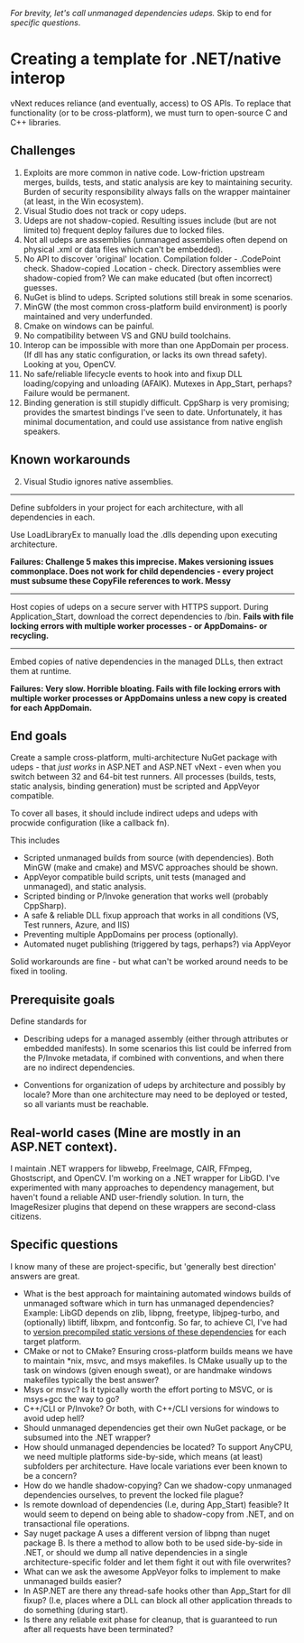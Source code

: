
*For brevity, let's call unmanaged dependencies udeps.* Skip to end for *specific questions*. 

# Creating a template for .NET/native interop

vNext reduces reliance (and eventually, access) to OS APIs. To replace that functionality (or to be cross-platform), we must turn to open-source C and C++ libraries.

## Challenges

1. Exploits are more common in native code. Low-friction upstream merges, builds, tests, and static analysis are key to maintaining security. Burden of security responsibility always falls on the wrapper maintainer (at least, in the Win ecosystem).
2. Visual Studio does not track or copy udeps.
3. Udeps are not shadow-copied. Resulting issues include (but are not limited to) frequent deploy failures due to locked files.
4. Not all udeps are assemblies (unmanaged assemblies often depend on physical .xml or data files which can't be embedded).
5. No API to discover 'original' location. Compilation folder - .CodePoint check. Shadow-copied .Location - check. Directory assemblies were shadow-copied from? We can make educated (but often incorrect) guesses. 
6. NuGet is blind to udeps. Scripted solutions still break in some scenarios.
7. MinGW (the most common cross-platform build environment) is poorly maintained and very underfunded. 
8. Cmake on windows can be painful.
9. No compatibility between VS and GNU build toolchains. 
10. Interop can be impossible with more than one AppDomain per process. (If dll has any static configuration, or lacks its own thread safety). Looking at you, OpenCV.
11. No safe/reliable lifecycle events to hook into and fixup DLL loading/copying and unloading (AFAIK). Mutexes in App_Start, perhaps? Failure would be permanent.
12. Binding generation is still stupidly difficult. CppSharp is very promising; provides the smartest bindings I've seen to date. Unfortunately, it has minimal documentation, and could use assistance from native english speakers.


## Known workarounds

2) Visual Studio ignores native assemblies.

---

Define subfolders in your project for each architecture, with all dependencies in each.

Use LoadLibraryEx to manually load the .dlls depending upon executing architecture. 

**Failures: Challenge 5 makes this imprecise. Makes versioning issues commonplace. Does not work for child dependencies - every project must subsume these CopyFile references to work. Messy**

---

Host copies of udeps on a secure server with HTTPS support. During Application_Start, download the correct dependencies to /bin. **Fails with file locking errors with multiple worker processes - or AppDomains- or recycling.**

---

Embed copies of native dependencies in the managed DLLs, then extract them at runtime. 

**Failures: Very slow. Horrible bloating. Fails with file locking errors with multiple worker processes or AppDomains unless a new copy is created for each AppDomain.**


## End goals

Create a sample cross-platform, multi-architecture NuGet package with udeps - that *just works* in ASP.NET and ASP.NET vNext - even when you switch between 32 and 64-bit test runners. All processes (builds, tests, static analysis, binding generation) must be scripted and AppVeyor compatible.

To cover all bases, it should include indirect udeps and udeps with procwide configuration (like a callback fn).

This includes

* Scripted unmanaged builds from source (with dependencies). Both MinGW (make and cmake) and MSVC approaches should be shown.
* AppVeyor compatible build scripts, unit tests (managed and unmanaged), and static analysis.
* Scripted binding or P/Invoke generation that works well (probably CppSharp).
* A safe & reliable DLL fixup approach that works in all conditions (VS, Test runners, Azure, and IIS)
* Preventing multiple AppDomains per process (optionally).
* Automated nuget publishing (triggered by tags, perhaps?) via AppVeyor

Solid workarounds are fine - but what can't be worked around needs to be fixed in tooling. 


## Prerequisite goals

Define standards for

* Describing udeps for a managed assembly (either through attributes or embedded manifests). In some scenarios this list could be inferred from the P/Invoke metadata, if combined with conventions, and when there are no indirect dependencies.

* Conventions for organization of udeps by architecture and possibly by locale? More than one architecture may need to be deployed or tested, so all variants must be reachable. 

## Real-world cases (Mine are mostly in an ASP.NET context).

I maintain .NET wrappers for libwebp, FreeImage, CAIR, FFmpeg, Ghostscript, and OpenCV. I'm working on a .NET wrapper for LibGD. I've experimented with many approaches to dependency management, but haven't found a reliable AND user-friendly solution. In turn, the ImageResizer plugins that depend on these wrappers are second-class citizens.

## Specific questions 

I know many of these are project-specific, but 'generally best direction' answers are great.

* What is the best approach for maintaining automated windows builds of unmanaged software which in turn has unmanaged dependencies? Example: LibGD depends on zlib, libpng, freetype, libjpeg-turbo, and (optionally) libtiff, libxpm, and fontconfig. So far, to achieve CI, I've had to [version precompiled static versions of these dependencies](https://github.com/imazen/gd-libgd/blob/master/appveyor.yml) for each target platform. 
* CMake or not to CMake? Ensuring cross-platform builds means we have to maintain *nix, msvc, and msys makefiles. Is CMake usually up to the task on windows (given enough sweat), or are handmake windows makefiles typically the best answer?
* Msys or msvc? Is it typically worth the effort porting to MSVC, or is msys+gcc the way to go?
* C++/CLI or P/Invoke? Or both, with C++/CLI versions for windows to avoid udep hell?
* Should unmanaged dependencies get their own NuGet package, or be subsumed into the .NET wrapper?
* How should unmanaged dependencies be located? To support AnyCPU, we need multiple platforms side-by-side, which means (at least) subfolders per architecture. Have locale variations ever been known to be a concern?
* How do we handle shadow-copying? Can we shadow-copy unmanaged dependencies ourselves, to prevent the locked file plague?
* Is remote download of dependencies (I.e, during App_Start) feasible? It would seem to depend on being able to shadow-copy from .NET, and on transactional file operations.
* Say nuget package A uses a different version of libpng than nuget package B. Is there a method to allow both to be used side-by-side in .NET, or should we dump all native dependencies in a single architecture-specific folder and let them fight it out with file overwrites?
* What can we ask the awesome AppVeyor folks to implement to make unmanaged builds easier?
* In ASP.NET are there any thread-safe hooks other than App_Start for dll fixup? (I.e, places where a DLL can block all other application threads to do something (during start). 
* Is there any reliable exit phase for cleanup, that is guaranteed to run after all requests have been terminated?
